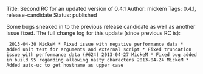 Title: Second RC for an updated version of 0.4.1
Author: mickem
Tags: 0.4.1, release-candidate
Status: published

Some bugs sneaked in to the previous release candidate as well as
another issue fixed. The full change log for this update (since previous
RC is):

     2013-04-30 MickeM * Fixed issue with negative performance data * Added unit test for arguments and external script * Fixed truncation issue with performance data (#624) 2013-04-27 MickeM * Fixed bug added in build 95 regarding allowing nasty characters 2013-04-24 MickeM * Added auto-uc to get hostname as upper case 
